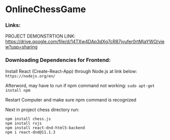 # OnlineChessGame

### Links:
PROJECT DEMONSTRTION LINK: 
https://drive.google.com/file/d/14TXw4DAp3dXg7cR87jvufer0rtMjaYWO/view?usp=sharing


### Downloading Dependencies for Frontend:

Install React (Create-React-App) through Node.js at link below:
`https://nodejs.org/en/`
 
Afterword, may have to run if npm command not working: 
`sudo apt-get install npm` 

Restart Computer and make sure npm command is recognized

Next in project chess directory run: 

```
npm install chess.js
npm install rxjs
npm install react-dnd-html5-backend
npm i react-dnd@11.1.3
```
